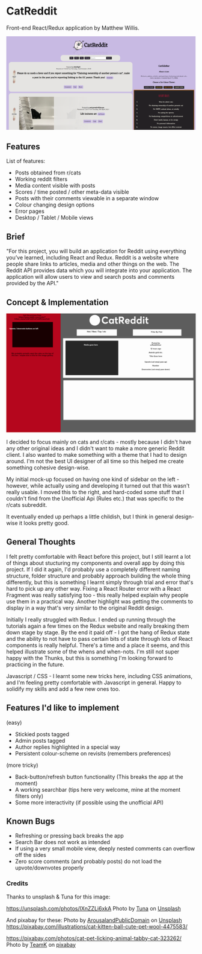 # CatReddit

Front-end React/Redux application by Matthew Willis.

![alt text](https://github.com/MWillis10231/CatReddit/blob/master/public/catreddit.png "Plan")

## Features

List of features:
* Posts obtained from r/cats
* Working reddit filters
* Media content visible with posts
* Scores / time posted / other meta-data visible
* Posts with their comments viewable in a separate window
* Colour changing design options
* Error pages
* Desktop / Tablet / Mobile views

## Brief

"For this project, you will build an application for Reddit using everything you’ve learned, including React and Redux. Reddit is a website where people share links to articles, media and other things on the web. The Reddit API provides data which you will integrate into your application. The application will allow users to view and search posts and comments provided by the API."

## Concept & Implementation

![alt text](https://github.com/MWillis10231/CatReddit/blob/master/public/catRedditPlan.png "Plan")

I decided to focus mainly on cats and r/cats - mostly because I didn't have any other original ideas and I didn't want to make a more generic Reddit client. I also wanted to make something with a theme that I had to design around. I'm not the best UI designer of all time so this helped me create something cohesive design-wise.

My initial mock-up focused on having one kind of sidebar on the left - however, while actually using and developing it turned out that this wasn't really usable. I moved this to the right, and hard-coded some stuff that I couldn't find from the Unofficial Api (Rules etc.) that was specific to the r/cats subreddit.

It eventually ended up perhaps a little childish, but I think in general design-wise it looks pretty good.

## General Thoughts

I felt pretty comfortable with React before this project, but I still learnt a lot of things about stucturing my components and overall app by doing this project. If I did it again, I'd probably use a completely different naming structure, folder structure and probably approach building the whole thing differently, but this is something I learnt simply through trial and error that's hard to pick up any other way. Fixing a React Router error with a React Fragment was really satisfying too - this really helped explain why people use them in a practical way. Another highlight was getting the comments to display in a way that's very similar to the original Reddit design.

Initially I really struggled with Redux. I ended up running through the tutorials again a few times on the Redux website and really breaking them down stage by stage. By the end it paid off - I got the hang of Redux state and the ability to not have to pass certain bits of state through lots of React components is really helpful. There's a time and a place it seems, and this helped illustrate some of the whens and when-nots. I'm still not super happy with the Thunks, but this is something I'm looking forward to practicing in the future. 

Javascript / CSS - I learnt some new tricks here, including CSS animations, and I'm feeling pretty comfortable with Javascript in general. Happy to solidify my skills and add a few new ones too. 

## Features I'd like to implement
(easy)

* Stickied posts tagged
* Admin posts tagged
* Author replies highlighted in a special way
* Persistent colour-scheme on revisits (remembers preferences)

(more tricky)

* Back-button/refresh button functionality (This breaks the app at the moment)
* A working searchbar (tips here very welcome, mine at the moment filters only)
* Some more interactivity (if possible using the unofficial API)

## Known Bugs

* Refreshing or pressing back breaks the app
* Search Bar does not work as intended
* If using a very small mobile view, deeply nested comments can overflow off the sides
* Zero score comments (and probably posts) do not load the upvote/downvotes properly

### Credits

Thanks to unsplash & Tuna for this image:

https://unsplash.com/photos/IXnZZLi6xkA
Photo by [Tuna](https://unsplash.com/@tunascats?utm_source=unsplash&utm_medium=referral&utm_content=creditCopyText) on [Unsplash](https://unsplash.com/)

And pixabay for these:
Photo by [ArousalandPublicDomain](https://pixabay.com/users/arousalandpublicdomain-7400657/) on [Unsplash](https://unsplash.com/)
https://pixabay.com/illustrations/cat-kitten-ball-cute-pet-wool-4475583/


https://pixabay.com/photos/cat-pet-licking-animal-tabby-cat-323262/
Photo by [TeamK](https://pixabay.com/users/teamk-222368/) on [pixabay](https://pixabay.com/)

